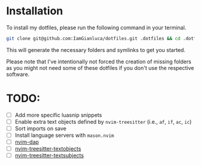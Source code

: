# Installation

To install my dotfiles, please run the following command in your terminal.

```bash
git clone git@github.com:IamGianluca/dotfiles.git .dotfiles && cd .dotfiles && ./install
```

This will generate the necessary folders and symlinks to get you started.

Please note that I've intentionally not forced the creation of missing folders as you might not need some of these dotfiles if you don't use the respective software.


# TODO:

- [ ] Add more specific luasnip snippets
- [ ] Enable extra text objects defined by `nvim-treesitter` (i.e., `af`, `if`, `ac`, `ic`)
- [ ] Sort imports on save
- [ ] Install language servers with `mason.nvim`
- [ ] [nvim-dap](https://github.com/mfussenegger/nvim-dap)
- [ ] [nvim-treesitter-textobjects](https://github.com/nvim-treesitter/nvim-treesitter-textobjects)
- [ ] [nvim-treesitter-textsubjects](https://github.com/rrethy/nvim-treesitter-textsubjects)
